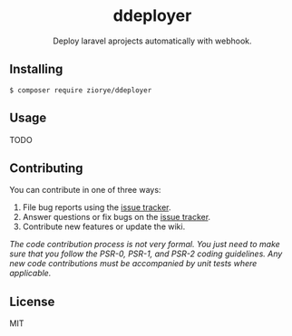 <h1 align="center"> ddeployer </h1>

<p align="center"> Deploy laravel aprojects automatically with webhook.</p>


## Installing

```shell
$ composer require ziorye/ddeployer
```

## Usage

TODO

## Contributing

You can contribute in one of three ways:

1. File bug reports using the [issue tracker](https://github.com/ziorye/ddeployer/issues).
2. Answer questions or fix bugs on the [issue tracker](https://github.com/ziorye/ddeployer/issues).
3. Contribute new features or update the wiki.

_The code contribution process is not very formal. You just need to make sure that you follow the PSR-0, PSR-1, and PSR-2 coding guidelines. Any new code contributions must be accompanied by unit tests where applicable._

## License

MIT